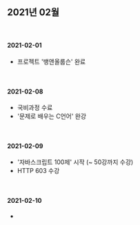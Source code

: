 ## 2021년 02월

<br>

#### 2021-02-01

- 프로젝트 '뱅앤올룹슨' 완료

<br>

#### 2021-02-08

- 국비과정 수료
- '문제로 배우는 C언어' 완강

<br>

#### 2021-02-09

- '자바스크립트 100제' 시작 (~ 50강까지 수강)
- HTTP 603 수강

<br>

#### 2021-02-10

-
